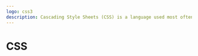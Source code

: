 ```yaml
---
logo: css3
description: Cascading Style Sheets (CSS) is a language used most often to style and improve upon the appearance of views.
---
```

# CSS
